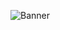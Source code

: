 ![Banner](https://user-images.githubusercontent.com/74038190/225813708-98b745f2-7d22-48cf-9150-083f1b00d6c9.gif)
